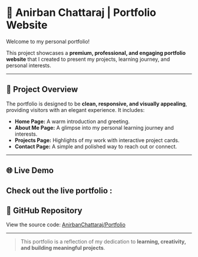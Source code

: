 # 🌟 Anirban Chattaraj | Portfolio Website

Welcome to my personal portfolio!  

This project showcases a **premium, professional, and engaging portfolio website** that I created to present my projects, learning journey, and personal interests.  

---

## 🎯 Project Overview

The portfolio is designed to be **clean, responsive, and visually appealing**, providing visitors with an elegant experience. It includes:

- **Home Page:** A warm introduction and greeting.  
- **About Me Page:** A glimpse into my personal learning journey and interests.  
- **Projects Page:** Highlights of my work with interactive project cards.  
- **Contact Page:** A simple and polished way to reach out or connect.  

---

## 🌐 Live Demo

Check out the live portfolio :[
](https://anirbanchattaraj.github.io/Portfolio/)
---

## 🔗 GitHub Repository

View the source code: [AnirbanChattaraj/Portfolio](https://github.com/AnirbanChattaraj/Portfolio)

---

> This portfolio is a reflection of my dedication to **learning, creativity, and building meaningful projects**.
